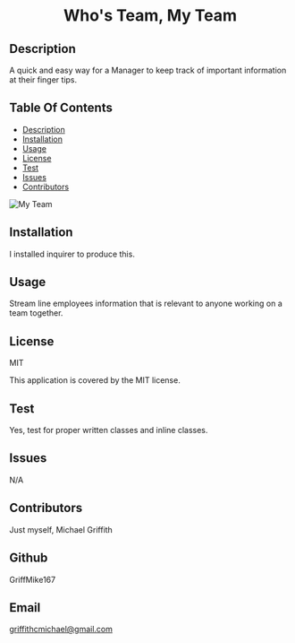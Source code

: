 
  <h1 align="center">Who's Team, My Team</h1>
    
    
## Description
   A quick and easy way for a Manager to keep track of important information at their finger tips.
    
    
    
## Table Of Contents
  - [Description](#discriptionOfProject)
  - [Installation](#installationOfProject)
  - [Usage](#usageOfProject)
  - [License](#licenseOfProject)
  - [Test](#testOfProject)
  - [Issues](#issuesOfProject)
  - [Contributors](#contributorsOfProject)
    
<img src="./assests/MyTeam.png" alt="My Team">    
    
## Installation
  I installed inquirer to produce this.
    
## Usage
  Stream line employees information that is relevant to anyone working on a team together.
    
## License
  MIT
    
  This application is covered by the MIT license.
    
## Test
  Yes, test for proper written classes and inline classes.
    
## Issues
  N/A
    
## Contributors
  Just myself, Michael Griffith
    
## Github
  GriffMike167
    
## Email
  griffithcmichael@gmail.com
  